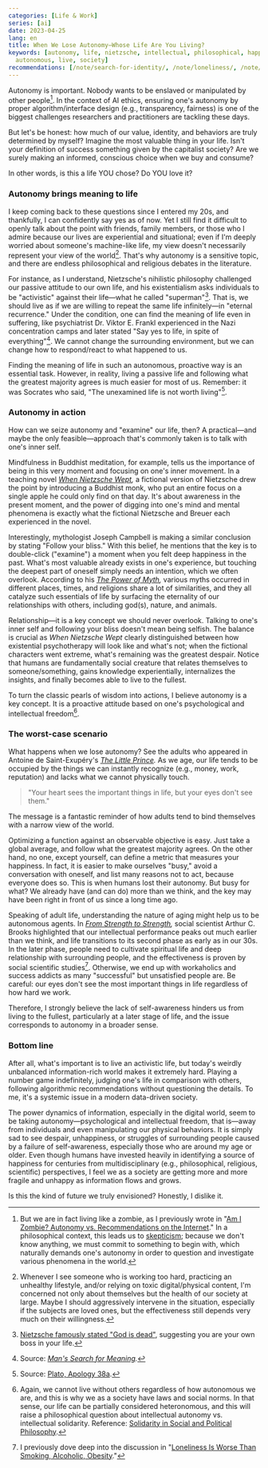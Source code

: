 ```yaml
---
categories: [Life & Work]
series: [ai]
date: 2023-04-25
lang: en
title: When We Lose Autonomy—Whose Life Are You Living?
keywords: [autonomy, life, nietzsche, intellectual, philosophical, happiness, fiction,
  autonomous, live, society]
recommendations: [/note/search-for-identity/, /note/loneliness/, /note/autonomy-vs-algorithmic-recommendation/]
---
```


Autonomy is important. Nobody wants to be enslaved or manipulated by other people[^1]. In the context of AI ethics, ensuring one's autonomy by proper algorithm/interface design (e.g., transparency, fairness) is one of the biggest challenges researchers and practitioners are tackling these days.

But let's be honest: how much of our value, identity, and behaviors are truly determined by myself? Imagine the most valuable thing in your life. Isn't your definition of success something given by the capitalist society? Are we surely making an informed, conscious choice when we buy and consume?

In other words, is this a life YOU chose? Do YOU love it?

### Autonomy brings meaning to life

I keep coming back to these questions since I entered my 20s, and thankfully, I can confidently say yes as of now. Yet I still find it difficult to openly talk about the point with friends, family members, or those who I admire because our lives are experiential and situational; even if I'm deeply worried about someone's machine-like life, my view doesn't necessarily represent your view of the world[^2]. That's why autonomy is a sensitive topic, and there are endless philosophical and religious debates in the literature.

For instance, as I understand, Nietzsche's nihilistic philosophy challenged our passive attitude to our own life, and his existentialism asks individuals to be "activistic" against their life—what he called "superman"[^3]. That is, we should live as if we are willing to repeat the same life infinitely—in "eternal recurrence." Under the condition, one can find the meaning of life even in suffering, like psychiatrist Dr. Viktor E. Frankl experienced in the Nazi concentration camps and later stated "Say yes to life, in spite of everything"[^4]. We cannot change the surrounding environment, but we can change how to respond/react to what happened to us.

Finding the meaning of life in such an autonomous, proactive way is an essential task. However, in reality, living a passive life and following what the greatest majority agrees is much easier for most of us. Remember: it was Socrates who said, "The unexamined life is not worth living"[^5].

### Autonomy in action

How can we seize autonomy and "examine" our life, then? A practical—and maybe the only feasible—approach that's commonly taken is to talk with one's inner self.

Mindfulness in Buddhist meditation, for example, tells us the importance of being in this very moment and focusing on one's inner movement. In a teaching novel *[When Nietzsche Wept](https://www.goodreads.com/review/show/5129444010),* a fictional version of Nietzsche drew the point by introducing a Buddhist monk, who put an entire focus on a single apple he could only find on that day. It's about awareness in the present moment, and the power of digging into one's mind and mental phenomena is exactly what the fictional Nietzsche and Breuer each experienced in the novel.

Interestingly, mythologist Joseph Campbell is making a similar conclusion by stating "Follow your bliss." With this belief, he mentions that the key is to double-click ("examine") a moment when you felt deep happiness in the past. What's most valuable already exists in one's experience, but touching the deepest part of oneself simply needs an intention, which we often overlook. According to his *[The Power of Myth](https://www.goodreads.com/review/show/5403104366),* various myths occurred in different places, times, and religions share a lot of similarities, and they all catalyze such essentials of life by surfacing the eternality of our relationships with others, including god(s), nature, and animals.

Relationship—it is a key concept we should never overlook. Talking to one's inner self and following your bliss doesn't mean being selfish. The balance is crucial as *When Nietzsche Wept* clearly distinguished between how existential psychotherapy will look like and what's not; when the fictional characters went extreme, what's remaining was the greatest despair. Notice that humans are fundamentally social creature that relates themselves to someone/something, gains knowledge experientially, internalizes the insights, and finally becomes able to live to the fullest.

To turn the classic pearls of wisdom into actions, I believe autonomy is a key concept. It is a proactive attitude based on one's psychological and intellectual freedom[^6].

### The worst-case scenario

What happens when we lose autonomy? See the adults who appeared in Antoine de Saint-Exupéry's *[The Little Prince](https://www.goodreads.com/review/show/5472761926).* As we age, our life tends to be occupied by the things we can instantly recognize (e.g., money, work, reputation) and lacks what we cannot physically touch.

> "Your heart sees the important things in life, but your eyes don't see them."

The message is a fantastic reminder of how adults tend to bind themselves with a narrow view of the world.

Optimizing a function against an observable objective is easy. Just take a global average, and follow what the greatest majority agrees. On the other hand, no one, except yourself, can define a metric that measures your happiness. In fact, it is easier to make ourselves "busy," avoid a conversation with oneself, and list many reasons not to act, because everyone does so. This is when humans lost their autonomy. But busy for what? We already have (and can do) more than we think, and the key may have been right in front of us since a long time ago.

Speaking of adult life, understanding the nature of aging might help us to be autonomous agents. In *[From Strength to Strength](https://www.goodreads.com/review/show/5404518876),* social scientist Arthur C. Brooks highlighted that our intellectual performance peaks out much earlier than we think, and life transitions to its second phase as early as in our 30s. In the later phase, people need to cultivate spiritual life and deep relationship with surrounding people, and the effectiveness is proven by social scientific studies[^7]. Otherwise, we end up with workaholics and success addicts as many "successful" but unsatisfied people are. Be careful: our eyes don't see the most important things in life regardless of how hard we work.

Therefore, I strongly believe the lack of self-awareness hinders us from living to the fullest, particularly at a later stage of life, and the issue corresponds to autonomy in a broader sense.

### Bottom line

After all, what's important is to live an activistic life, but today's weirdly unbalanced information-rich world makes it extremely hard. Playing a number game indefinitely, judging one's life in comparison with others, following algorithmic recommendations without questioning the details. To me, it's a systemic issue in a modern data-driven society.

The power dynamics of information, especially in the digital world, seem to be taking autonomy—psychological and intellectual freedom, that is—away from individuals and even manipulating our physical behaviors.  It is simply sad to see despair, unhappiness, or struggles of surrounding people caused by a failure of self-awareness, especially those who are around my age or older. Even though humans have invested heavily in identifying a source of happiness for centuries from multidisciplinary (e.g., philosophical, religious, scientific) perspectives, I feel we as a society are getting more and more fragile and unhappy as information flows and grows.

Is this the kind of future we truly envisioned? Honestly, I dislike it.

[^1]: But we are in fact living like a zombie, as I previously wrote in "[Am I Zombie? Autonomy vs. Recommendations on the Internet](/note/autonomy-vs-algorithmic-recommendation/)." In a philosophical context, this leads us to [skepticism](https://plato.stanford.edu/entries/skepticism/); because we don't know anything, we must commit to something to begin with, which naturally demands one's autonomy in order to question and investigate various phenomena in the world.
[^2]: Whenever I see someone who is working too hard, practicing an unhealthy lifestyle, and/or relying on toxic digital/physical content, I'm concerned not only about themselves but the health of our society at large. Maybe I should aggressively intervene in the situation, especially if the subjects are loved ones, but the effectiveness still depends very much on their willingness.
[^3]: [Nietzsche famously stated "God is dead"](https://plato.stanford.edu/entries/nietzsche/), suggesting you are your own boss in your life.
[^4]: Source: *[Man's Search for Meaning](https://www.goodreads.com/review/show/5129446106).*
[^5]: Source: [Plato, Apology 38a](https://plato.stanford.edu/entries/socrates/).
[^6]: Again, we cannot live without others regardless of how autonomous we are, and this is why we as a society have laws and social norms. In that sense, our life can be partially considered heteronomous, and this will raise a philosophical question about intellectual autonomy vs. intellectual solidarity. Reference: [Solidarity in Social and Political Philosophy](https://plato.stanford.edu/entries/solidarity/).
[^7]: I previously dove deep into the discussion in "[Loneliness Is Worse Than Smoking, Alcoholic, Obesity](/note/loneliness/)."
